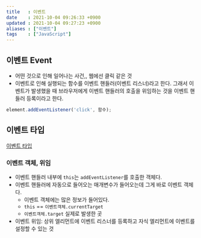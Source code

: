 ```yaml
---
title   : 이벤트
date    : 2021-10-04 09:26:33 +0900
updated : 2021-10-04 09:27:23 +0900
aliases : ["이벤트"] 
tags    : ["JavaScript"]
---
```


## 이벤트 Event 
- 어떤 것으로 인해 일어나는 사건,, 웹에선 클릭 같은 것 
- 이벤트로 인해 실행되는 함수를 이벤트 핸들러(이벤트 리스너)라고 한다. 그래서 이벤트가 발생했을 때 브라우저에게 이벤트 핸들러의 호출을 위임하는 것을 이벤트 핸들러 등록이라고 한다. 
```javascript
element.addEventListener('click', 함수);
```

## 이벤트 타입
[이벤트 타입](https://developer.mozilla.org/ko/docs/Web/Events#%EA%B0%80%EC%9E%A5_%EC%9D%BC%EB%B0%98%EC%A0%81%EC%9D%B8_%EC%B9%B4%ED%85%8C%EA%B3%A0%EB%A6%AC)  
### 이벤트 객체, 위임 
- 이벤트 핸들러 내부에 `this`는 `addEventListener`를 호출한 객체다. 
- 이벤트 핸들러에 자동으로 들어오는 매개변수가 들어오는데 그게 바로 이벤트 객체다. 	
	- 이벤트 객체에는 많은 정보가 들어있다. 
	- `this` == `이벤트객체.currentTarget`  
	- `이벤트객체.target` 실제로 발생한 곳 
- 이벤트 위임: 상위 엘리먼트에 이벤트 리스너를 등록하고 자식 엘리먼트에 이벤트를 설정할 수 있는 것 
 
